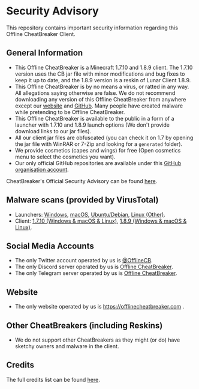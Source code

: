 # Security Advisory
This repository contains important security information regarding this Offline CheatBreaker Client.

## General Information
* This Offline CheatBreaker is a Minecraft 1.7.10 and 1.8.9 client. The 1.7.10 version uses the CB jar file with minor modifications and bug fixes to keep it up to date, and the 1.8.9 version is a reskin of Lunar Client 1.8.9.
* This Offline CheatBreaker is by no means a virus, or ratted in any way. All allegations saying otherwise are false. We do not recommend downloading any version of this Offline CheatBreaker from anywhere except our [website](https://offlinecheatbreaker.com) and [GitHub](https://github.com/Offline-Cheatbreaker/Client). Many people have created malware while pretending to be Offline CheatBreaker.
* This Offline CheatBreaker is available to the public in a form of a launcher with 1.7.10 and 1.8.9 launch options (We don't provide download links to our jar files).
* All our client jar files are obfuscated (you can check it on 1.7 by opening the jar file with WinRAR or 7-Zip and looking for a `generated` folder).
* We provide cosmetics (capes and wings) for free (Open cosmetics menu to select the cosmetics you want).
* Our only official GitHub repositories are available under this [GitHub organisation account](https://github.com/Offline-Cheatbreaker).

CheatBreaker's Official Security Advisory can be found [here](https://github.com/CheatBreaker/Security-Advisory).

## Malware scans (provided by VirusTotal)
* Launchers:
[Windows](https://www.virustotal.com/gui/file/c1068bce7ea7e7f02bdddf06b7518b901bdeb4755723f1db5d4d959d0bfa29f0),
[macOS](https://www.virustotal.com/gui/file/388989603e9b51b4aa2c48336a7d7384c0558d575394d8bbea5859739059fbb2),
[Ubuntu/Debian](https://www.virustotal.com/gui/file/bd432fc4b8b2555a9a758f49a1fecdfb273f14ed8312ce77518d3b2163024679),
[Linux (Other)](https://www.virustotal.com/gui/file/a82cfcb4e951ae6024288b581b076cdb246fdb15fadd77b579221a8d2320b1f6).
* Client:
[1.7.10 (Windows & macOS & Linux)](https://www.virustotal.com/gui/file/c6744f2118252e10c3db91cf99d8b6639da2f3f2274fd788017eb0e28a6128b1),
[1.8.9 (Windows & macOS & Linux)](https://www.virustotal.com/gui/file/28312584dac364d895555877c76e6ada869dde74c21ca0f68866ff0b5d124f62).

## Social Media Accounts
* The only Twitter account operated by us is [@OfflineCB](https://twitter.com/OfflineCB).
* The only Discord server operated by us is [Offline CheatBreaker](https://discord.offlinecheatbreaker.com).
* The only Telegram server operated by us is [Offline CheatBreaker](https://t.me/OfflineCheatBreaker).


## Website
* The only website operated by us is https://offlinecheatbreaker.com .

## Other CheatBreakers (including Reskins)
* We do not support other CheatBreakers as they might (or do) have sketchy owners and malware in the client.

## Credits
The full credits list can be found [here](https://github.com/Offline-CheatBreaker/Client/blob/master/Credits.md).
